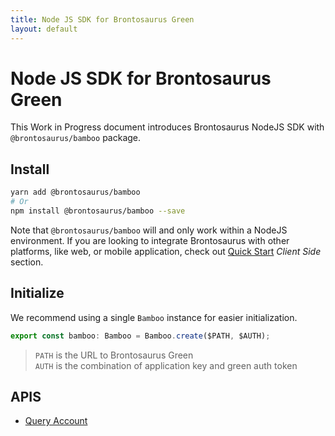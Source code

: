 ```yaml
---
title: Node JS SDK for Brontosaurus Green
layout: default
---
```


# Node JS SDK for Brontosaurus Green

This Work in Progress document introduces Brontosaurus NodeJS SDK with `@brontosaurus/bamboo` package.

## Install

```sh
yarn add @brontosaurus/bamboo
# Or
npm install @brontosaurus/bamboo --save
```

Note that `@brontosaurus/bamboo` will and only work within a NodeJS environment. If you are looking to integrate Brontosaurus with other platforms, like web, or mobile application, check out [Quick Start](../quick-start.md) _Client Side_ section.

## Initialize

We recommend using a single `Bamboo` instance for easier initialization.

```ts
export const bamboo: Bamboo = Bamboo.create($PATH, $AUTH);
```

> `PATH` is the URL to Brontosaurus Green  
> `AUTH` is the combination of application key and green auth token

## APIS

-   [Query Account](../sdk/bamboo/query-account.md)
